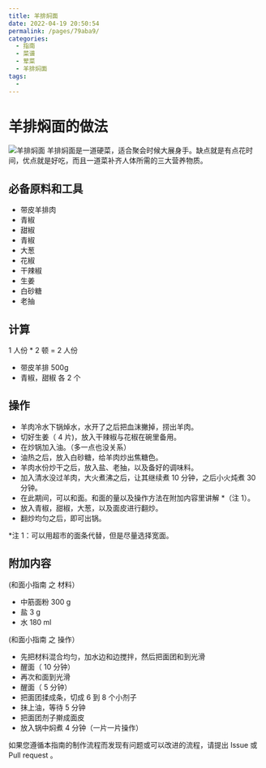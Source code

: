 ```yaml
---
title: 羊排焖面
date: 2022-04-19 20:50:54
permalink: /pages/79aba9/
categories:
  - 指南
  - 菜谱
  - 荤菜
  - 羊排焖面
tags:
  - 
---
```

# 羊排焖面的做法

![羊排焖面](/img/jpg/meat/羊排焖面.jpg)
羊排焖面是一道硬菜，适合聚会时候大展身手。缺点就是有点花时间，优点就是好吃，而且一道菜补齐人体所需的三大营养物质。

## 必备原料和工具

- 带皮羊排肉
- 青椒
- 甜椒
- 青椒
- 大葱
- 花椒
- 干辣椒
- 生姜
- 白砂糖
- 老抽

## 计算

1 人份 * 2 顿 = 2 人份

- 带皮羊排 500g
- 青椒，甜椒 各 2 个

## 操作

- 羊肉冷水下锅焯水，水开了之后把血沫撇掉，捞出羊肉。
- 切好生姜（ 4 片)，放入干辣椒与花椒在碗里备用。
- 在炒锅加入油。（多一点也没关系）
- 油热之后，放入白砂糖，给羊肉炒出焦糖色。
- 羊肉水份炒干之后，放入盐、老抽，以及备好的调味料。
- 加入清水没过羊肉，大火煮沸之后，让其继续煮 10 分钟，之后小火炖煮 30 分钟。
- 在此期间，可以和面。和面的量以及操作方法在附加内容里讲解 *（注 1）。
- 放入青椒，甜椒，大葱，以及面皮进行翻炒。
- 翻炒均匀之后，即可出锅。

*注 1：可以用超市的面条代替，但是尽量选择宽面。

## 附加内容

(和面小指南 之 材料）

- 中筋面粉 300 g
- 盐 3 g
- 水 180 ml

(和面小指南 之 操作）

- 先把材料混合均匀，加水边和边搅拌，然后把面团和到光滑
- 醒面（ 10 分钟）
- 再次和面到光滑
- 醒面（ 5 分钟）
- 把面团揉成条，切成 6 到 8 个小剂子
- 抹上油，等待 5 分钟
- 把面团剂子擀成面皮
- 放入锅中焖煮 4 分钟（一片一片操作）

如果您遵循本指南的制作流程而发现有问题或可以改进的流程，请提出 Issue 或 Pull request 。
